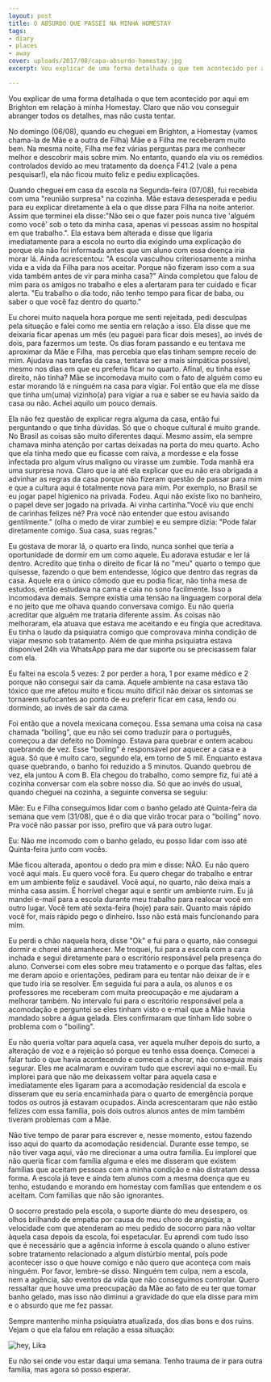 ```yaml
---
layout: post
title: O ABSURDO QUE PASSEI NA MINHA HOMESTAY
tags:
- diary
- places
- away
cover: uploads/2017/08/capa-absurdo-homestay.jpg
excerpt: Vou explicar de uma forma detalhada o que tem acontecido por aqui em Brighton em relação à minha Homestay. Claro que não vou conseguir abranger todos os detalhes, mas não custa tentar.

---
```


Vou explicar de uma forma detalhada o que tem acontecido por aqui em Brighton em relação à minha Homestay. Claro que não vou conseguir abranger todos os detalhes, mas não custa tentar.

No domingo (06/08), quando eu cheguei em Brighton, a Homestay (vamos chama-la de Mãe e a outra de Filha) Mãe e a Filha me receberam muito bem. Na mesma noite, Filha me fez várias perguntas para me conhecer melhor e descobrir mais sobre mim. No entanto, quando ela viu os remédios controlados devido ao meu tratamento da doença F41.2 (vale a pena pesquisar!), ela não ficou muito feliz e pediu explicações.

Quando cheguei em casa da escola na Segunda-feira (07/08), fui recebida com uma "reunião surpresa" na cozinha. Mãe estava desesperada e pediu para eu explicar diretamente à ela o que disse para Filha na noite anterior. Assim que terminei ela disse:"Não sei o que fazer pois nunca tive 'alguém como você' sob o teto da minha casa, apenas vi pessoas assim no hospital em que trabalho.". Ela estava bem alterada e disse que ligaria imediatamente para a escola no ourto dia exigindo uma explicação do porque ela não foi informada antes que um aluno com essa doença iria morar lá. Ainda acrescentou: "A escola vasculhou criteriosamente a minha vida e a vida da Filha para nos aceitar. Porque não fizeram isso com a sua vida também antes de vir para minha casa?" Ainda completou que falou de mim para os amigos no trabalho e eles a alertaram para ter cuidado e ficar alerta. "Eu trabalho o dia todo, não tenho tempo para ficar de baba, ou saber o que você faz dentro do quarto."

Eu chorei muito naquela hora porque me senti rejeitada, pedi desculpas pela situação e falei como me sentia em relação a isso. Ela disse que me deixaria ficar apenas um mês (eu paguei para ficar dois meses), ao invés de dois, para fazermos um teste. Os dias foram passando e eu tentava me aproximar da Mãe e Filha, mas percebia que elas tinham sempre receio de mim. Ajudava nas tarefas da casa, tentava ser a mais simpática possível, mesmo nos dias em que eu preferia ficar no quarto. Afinal, eu tinha esse direito, não tinha? Mãe se incomodava muito com o fato de alguém como eu estar morando lá e ninguém na casa para vigiar. Foi então que ela me disse que tinha um(uma) vizinho(a) para vigiar a rua e saber se eu havia saído da casa ou não. Achei aquilo um pouco demais.

Ela não fez questão de explicar regra alguma da casa, então fui perguntando o que tinha dúvidas. Só que o choque cultural é muito grande. No Brasil as coisas são muito diferentes daqui. Mesmo assim, ela sempre chamava minha atenção por cartas deixadas na porta do meu quarto. Acho que ela tinha medo que eu ficasse com raiva, a mordesse e ela fosse infectada pro algum vírus maligno ou virasse um zumbie. Toda manhã era uma surpresa nova. Claro que ia até ela explicar que eu não era obrigada a advinhar as regras da casa porque não fizeram questão de passar para mim e que a cultura aqui é totalmente nova para mim. Por exemplo, no Brasil se eu jogar papel higienico na privada. Fodeu. Aqui não existe lixo no banheiro, o papel deve ser jogado na privada. Ai vinha cartinha."Você viu que enchi de carinhas felizes né? Pra você não entender que estou avisando gentilmente." (olha o medo de virar zumbie) e eu sempre dizia: "Pode falar diretamente comigo. Sua casa, suas regras."

Eu gostava de morar lá, o quarto era lindo, nunca sonhei que teria a oportunidade de dormir em um como aquele. Eu adorava estudar e ler lá dentro. Acredito que tinha o direito de ficar lá no "meu" quarto o tempo que quisesse, fazendo o que bem entendesse, lógico que dentro das regras da casa. Aquele era o único cômodo que eu podia ficar, não tinha mesa de estudos, então estudava na cama e caia no sono facilmente. Isso a incomodava demais. Sempre existia uma tensão na linguagem corporal dela e no jeito que me olhava quando conversava comigo. Eu não queria acreditar que alguém me trataria diferente assim. As coisas não melhoraram, ela atuava que estava me aceitando e eu fingia que acreditava. Eu tinha o laudo da psiquiatra comigo que comprovava minha condição de viajar mesmo sob tratamento. Além de que minha psiquiatra estava disponível 24h via WhatsApp para me dar suporte ou se precisassem falar com ela.

Eu faltei na escola 5 vezes: 2 por perder a hora, 1 por exame médico e 2 porque não consegui sair da cama. Aquele ambiente na casa estava tão tóxico que me afetou muito e ficou muito difícil não deixar os sintomas se tornarem sufocantes ao ponto de eu preferir ficar em casa, lendo ou dormindo, ao invés de sair da cama.

Foi então que a novela mexicana começou. Essa semana uma coisa na casa chamada "boiling", que eu não sei como traduzir para o português, começou a dar defeito no Domingo. Estava para quebrar e ontem acabou quebrando de vez. Esse "boiling" é responsável por aquecer a casa e a água. Só que é muito caro, segundo ela, em torno de 5 mil. Enquanto estava quase quebrando, o banho foi reduzido a 5 minutos. Quando quebrou de vez, ela juntou A com B. Ela chegou do trabalho, como sempre fiz, fui até a cozinha conversar com ela sobre nosso dia. Só que ao invés do usual, quando cheguei na cozinha, a seguinte conversa se seguiu:

Mãe: Eu e Filha conseguimos lidar com o banho gelado até Quinta-feira da semana que vem (31/08), que é o dia que virão trocar para o "boiling" novo. Pra você não passar por isso, prefiro que vá para outro lugar.

Eu: Não me incomodo com o banho gelado, eu posso lidar com isso até Quinta-feira junto com vocês.

Mãe ficou alterada, apontou o dedo pra mim e disse: NÃO. Eu não quero você aqui mais. Eu quero você fora. Eu quero chegar do trabalho e entrar em um ambiente feliz e saudável. Você aqui, no quarto, não deixa mais a minha casa assim. É horrível chegar aqui e sentir um ambiente ruim. Eu já mandei e-mail para a escola durante meu trabalho para realocar você em outro lugar. Você tem até sexta-feira (hoje) para sair. Quanto mais rápido você for, mais rápido pego o dinheiro. Isso não está mais funcionando para mim.

Eu perdi o chão naquela hora, disse "Ok" e fui para o quarto, não consegui dormir e chorei até amanhecer. Me troquei, fui para a escola com a cara inchada e segui diretamente para o escritório responsável pela presença do aluno. Conversei com eles sobre meu tratamento e o porque das faltas, eles me deram apoio e orientações, pediram para eu tentar não deixar de ir e que tudo iria se resolver. Em seguida fui para a aula, os alunos e os professores me receberam com muita preocupação e me ajudaram a melhorar também. No intervalo fui para o escritório responsável pela a acomodação e perguntei se eles tinham visto o e-mail que a Mãe havia mandado sobre a água gelada. Eles confirmaram que tinham lido sobre o problema com o "boiling".

Eu não queria voltar para aquela casa, ver aquela mulher depois do surto, a alteração de voz e a rejeição só porque eu tenho essa doença. Comecei a falar tudo o que havia acontecendo e comecei a chorar, não conseguia mais segurar. Eles me acalmaram e ouviram tudo que escrevi aqui no e-mail. Eu implorei para que não me deixassem voltar para aquela casa e imediatamente eles ligaram para a acomodação residencial da escola e disseram que eu seria encaminhada para o quarto de emergência porque todos os outros já estavam ocupados. Ainda acrescentaram que não estão felizes com essa família, pois dois outros alunos antes de mim também tiveram problemas com a Mãe.

Não tive tempo de parar para escrever e, nesse momento, estou fazendo isso aqui do quarto da acomodação residencial.  Durante esse tempo, se não tiver vaga aqui, vão me direcionar a uma outra família. Eu implorei que não queria ficar com família alguma e eles me disseram que existem famílias que aceitam pessoas com a minha condição e não distratam dessa forma. A escola já teve e ainda tem alunos com a mesma doença que eu tenho, estudando e morando em homestay com famílias que entendem e os aceitam. Com familias que não são ignorantes.

O socorro prestado pela escola, o suporte diante do meu desespero, os olhos brilhando de empatia por causa do meu choro de angústia, a velocidade com que atenderam ao meu pedido de socorro para não voltar àquela casa depois da escola, foi espetacular. Eu aprendi com tudo isso que é necessário que a agência informe à escola quando o aluno estiver sobre tratamento relacionado a algum distúrbio mental, pois pode acontecer isso o que houve comigo e não quero que aconteça com mais ninguém. Por favor, lembre-se disso. Ninguém tem culpa, nem a escola, nem a agência, são eventos da vida que não conseguimos controlar. Quero ressaltar que houve uma preocupação da Mãe ao fato de eu ter que tomar banho gelado, mas isso não diminui a gravidade do que ela disse para mim e o absurdo que me fez passar.

Sempre mantenho minha psiquiatra atualizada, dos dias bons e dos ruins. Vejam o que ela falou em relação a essa situação:

<img class="blog-post-image" src="{{ site.baseUrl }}/uploads/2017/08/absurdo-homestay-01.jpg" alt="hey, Lika"/>

Eu não sei onde vou estar daqui uma semana. Tenho trauma de ir para outra família, mas agora só posso esperar.
